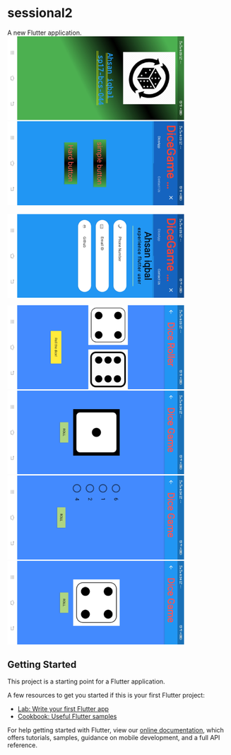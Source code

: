 # sessional2

A new Flutter application.
<kbd><img src="screenshoot/a.jpg" width="400"></kbd>
<kbd><img src="screenshoot/b.jpg" width="400"></kbd>
</br>
</br>
<kbd><img src="screenshoot/c.jpg" width="400"></kbd>

<kbd><img src="screenshoot/d.jpg" width="400"></kbd>
<kbd><img src="screenshoot/e.jpg" width="400"></kbd>
<kbd><img src="screenshoot/f.jpg" width="400"></kbd>
<kbd><img src="screenshoot/g.jpg" width="400"></kbd>
## Getting Started

This project is a starting point for a Flutter application.

A few resources to get you started if this is your first Flutter project:

- [Lab: Write your first Flutter app](https://flutter.dev/docs/get-started/codelab)
- [Cookbook: Useful Flutter samples](https://flutter.dev/docs/cookbook)

For help getting started with Flutter, view our
[online documentation](https://flutter.dev/docs), which offers tutorials,
samples, guidance on mobile development, and a full API reference.
